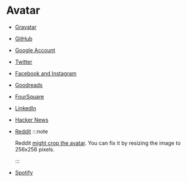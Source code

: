 # Avatar

- [Gravatar](https://en.gravatar.com/)
- [GitHub](https://github.com/settings/profile)
- [Google Account](https://myaccount.google.com/)
- [Twitter](https://twitter.com/settings/profile)
- [Facebook and Instagram](https://accountscenter.facebook.com/)
- [Goodreads](https://www.goodreads.com/user/edit)
- [FourSquare](https://foursquare.com/settings)
- [LinkedIn](https://www.linkedin.com/)
- [Hacker News](https://account.ycombinator.com/)
- [Reddit](https://www.reddit.com/settings/profile)
  :::note

  Reddit [<icon icon="fa-brands fa-reddit" size="lg" /> might crop the avatar](https://www.reddit.com/r/help/comments/zkhub6/reddit_keeps_uncentering_my_profile_picture/). You can fix it by resizing the image to 256x256 pixels.

  :::
- [Spotify](https://open.spotify.com/)
